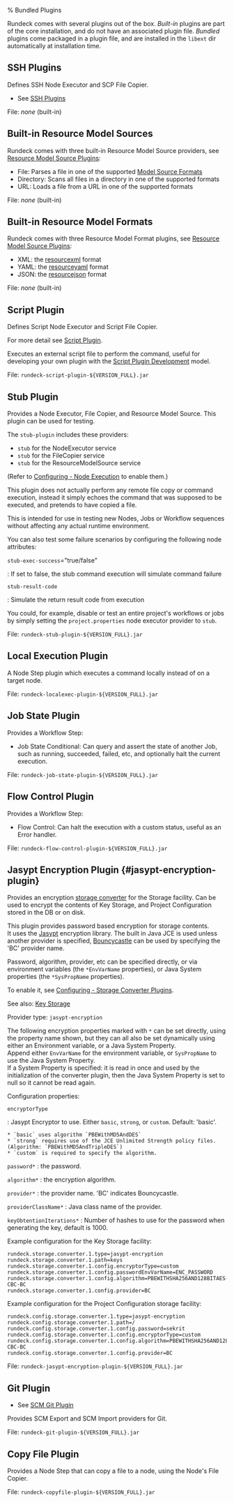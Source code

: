 % Bundled Plugins

Rundeck comes with several plugins out of the box.  *Built-in* plugins are part of the core installation, and do not
have an associated plugin file. *Bundled* plugins come packaged in a plugin file,
and are installed in the `libext` dir automatically at installation time.


## SSH Plugins

Defines SSH Node Executor and SCP File Copier.

* See [SSH Plugins](../../../manual/node-execution/ssh-node-execution.html)

File: *none* (built-in)

## Built-in Resource Model Sources

Rundeck comes with three built-in Resource Model Source providers, see [Resource Model Source Plugins](../resource-model-sources/index.html):

* File: Parses a file in one of the supported [Model Source Formats](#built-in-resource-model-formats)
* Directory: Scans all files in a directory in one of the supported formats
* URL: Loads a file from a URL in one of the supported formats

File: *none* (built-in)

## Built-in Resource Model Formats

Rundeck comes with three Resource Model Format plugins, see [Resource Model Source Plugins](../resource-model-sources/index.html#resource-model-document-formats):

* XML: the [resourcexml][] format
* YAML: the [resourceyaml][] format
* JSON: the [resourcejson][] format

[resourcexml]: ../man5/resource-xml.html
[resourceyaml]: ../man5/resource-yaml.html
[resourcejson]: ../man5/resource-json.html

File: *none* (built-in)

## Script Plugin

Defines Script Node Executor and Script File Copier.

For more detail see [Script Plugin](../../../manual/node-execution/script-node-execution.html).

Executes an external script file to perform the command, useful for developing your own plugin with the [Script Plugin Development](../../../developer/plugin-development.html#script-plugin-development) model.

File: `rundeck-script-plugin-${VERSION_FULL}.jar`

## Stub Plugin

Provides a Node Executor, File Copier, and Resource Model Source.  This plugin can be used for testing.

The `stub-plugin` includes these providers:

* `stub` for the NodeExecutor service
* `stub` for the FileCopier service
* `stub` for the ResourceModelSource service

(Refer to [Configuring - Node Execution](configuring.html#node-execution) to enable them.)

This plugin does not actually perform any remote file copy or command execution,
instead it simply echoes the command that was supposed to be executed, and
pretends to have copied a file. 

This is intended for use in testing new Nodes, Jobs or Workflow sequences without
affecting any actual runtime environment.  

You can also test some failure scenarios by configuring the following node attributes:

`stub-exec-success`="true/false"

:   If set to false, the stub command execution will simulate command failure

`stub-result-code`

:   Simulate the return result code from execution

You could, for example, disable or test an entire project's workflows or jobs by
simply setting the `project.properties` node executor provider to `stub`.


File: `rundeck-stub-plugin-${VERSION_FULL}.jar`

## Local Execution Plugin

A Node Step plugin which executes a command locally instead of on a target node.

File: `rundeck-localexec-plugin-${VERSION_FULL}.jar`

## Job State Plugin

Provides a Workflow Step:

* Job State Conditional: Can query and assert the state of another Job, such as running, succeeded, failed, etc, and optionally halt the current execution.

File: `rundeck-job-state-plugin-${VERSION_FULL}.jar`

## Flow Control Plugin

Provides a Workflow Step:  

* Flow Control: Can halt the execution with a custom status, useful as an Error handler.

File: `rundeck-flow-control-plugin-${VERSION_FULL}.jar`

## Jasypt Encryption Plugin {#jasypt-encryption-plugin}

Provides an encryption [storage converter](../storage-facility.html#storage-converters) for the Storage facility.  Can be used to encrypt the contents of Key Storage,
and Project Configuration stored in the DB or on disk.

This plugin provides password based encryption for storage contents.  
It uses the [Jasypt][] encryption library. The built in Java JCE is used unless another provider is specified, [Bouncycastle][] can be used by specifying the 'BC' provider name.

[Jasypt]: http://jasypt.org
[Bouncycastle]: https://www.bouncycastle.org/

Password, algorithm, provider, etc can be specified directly, or via environment variables (the `*EnvVarName` properties), or Java System properties (the `*SysPropName` properties).

To enable it, see [Configuring - Storage Converter Plugins](configuring.html#storage-converter-plugins).

See also: [Key Storage](../../security/key-storage.html)

Provider type: `jasypt-encryption`

The following encryption properties marked with `*` can be set directly, 
using the property name shown,
but they can all also be set dynamically using either an Environment variable, 
or a Java System Property.  
Append either `EnvVarName` for the environment variable, 
or `SysPropName` to use the Java System Property.  
If a System Property is specified: it is read in once and used by the initialization of the converter plugin,
then the Java System Property is set to null so it cannot be read again.

Configuration properties:  

`encryptorType`

:   Jasypt Encryptor to use. Either `basic`, `strong`, or `custom`. Default: 'basic'.

	* `basic` uses algorithm `PBEWithMD5AndDES`
	* `strong` requires use of the JCE Unlimited Strength policy files. (Algorithm: `PBEWithMD5AndTripleDES`)
	* `custom` is required to specify the algorithm.

`password*`
:   the password.

`algorithm*`
:   the encryption algorithm.

`provider*`
:   the provider name. 'BC' indicates Bouncycastle.

`providerClassName*`
:   Java class name of the provider.

`keyObtentionIterations*`
:   Number of hashes to use for the password when generating the key, default is 1000.

Example configuration for the Key Storage facility:

	rundeck.storage.converter.1.type=jasypt-encryption
	rundeck.storage.converter.1.path=keys
	rundeck.storage.converter.1.config.encryptorType=custom
	rundeck.storage.converter.1.config.passwordEnvVarName=ENC_PASSWORD
	rundeck.storage.converter.1.config.algorithm=PBEWITHSHA256AND128BITAES-CBC-BC
	rundeck.storage.converter.1.config.provider=BC

Example configuration for the Project Configuration storage facility:

	rundeck.config.storage.converter.1.type=jasypt-encryption
	rundeck.config.storage.converter.1.path=/
	rundeck.config.storage.converter.1.config.password=sekrit
	rundeck.config.storage.converter.1.config.encryptorType=custom
	rundeck.config.storage.converter.1.config.algorithm=PBEWITHSHA256AND128BITAES-CBC-BC
	rundeck.config.storage.converter.1.config.provider=BC


File: `rundeck-jasypt-encryption-plugin-${VERSION_FULL}.jar`

## Git Plugin

* See [SCM Git Plugin](../../../manual/scm/scm-git-plugin.html)

Provides SCM Export and SCM Import providers for Git.

File: `rundeck-git-plugin-${VERSION_FULL}.jar`

## Copy File Plugin

Provides a Node Step that can copy a file to a node, using the Node's File Copier.

File: `rundeck-copyfile-plugin-${VERSION_FULL}.jar`